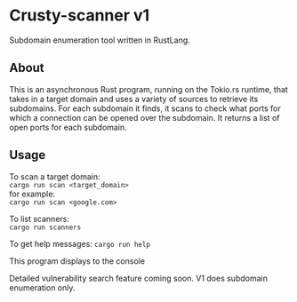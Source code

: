 # Crusty-scanner v1

Subdomain enumeration tool written in RustLang.


## About

This is an asynchronous Rust program, running on the Tokio.rs runtime, that takes in a target domain and uses a variety of sources to retrieve its subdomains. For each subdomain it finds, it scans to check what ports for which a connection can be opened over the subdomain. It returns a list of open ports for each subdomain.


## Usage

To scan a target domain:  
`cargo run scan <target_domain>`  
for example:  
`cargo run scan <google.com>`  


To list scanners:  
`cargo run scanners`


To get help messages:
`cargo run help`


This program displays to the console 


Detailed vulnerability search feature coming soon. V1 does subdomain enumeration only.




